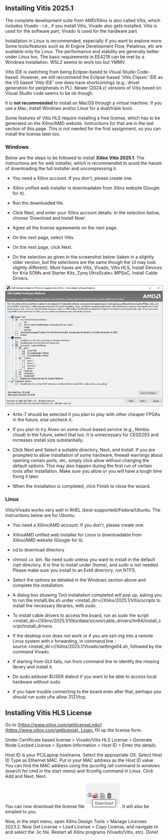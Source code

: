 ## Installing Vitis 2025.1

The complete development suite from AMD/Xilinx is also called Vitis, which includes Vivado - i.e., if you install Vitis, Vivado also gets installed. Vitis is used for the software part, Vivado is used for the hardware part.

Installation in Linux is recommended, especially if you want to explore more. Some tools/features such as AI Engine Development Flow, Petalinux, etc are available only for Linux. The performance and stability are generally better under Linux too. The basic requirements in EE4218 can be met by a Windows installation. WSL2 seems to work too but YMMV.

Vitis IDE is switching from being Eclipse-based to Visual Studio Code-based. However, we still recommend the Eclipse-based 'Vitis Classic' IDE as the VS based 'Vitis IDE' one does have shortcomings (e.g.: driver generation for peripherals in PL). Newer (2024.x) versions of Vitis based on Visual Studio code seems to be ok though.

It is **not recommended** to install on MacOS through a virtual machine. If you use a Mac, install Windows and/or Linux for a dual/triple boot.

Some features of Vitis HLS require installing a free license, which has to be generated on the Xilinx/AMD website. Instructions for that are in the last section of this page. This is not needed for the first assignment, so you can install the license later too.

### Windows

Below are the steps to be followed to install **Xilinx Vitis 2025.1**. The instructions are for web installer, which is recommended to avoid the hassle of downloading the full installer and uncompressing it.

* You need a Xilinx account. If you don't, please create one.

* Xilinx unified web installer is downloadable from Xilinx website (Google for it).

* Run the downloaded file.

* Click Next, and enter your Xilinx account details. In the selection below, choose 'Download and Install Now'.

* Agree all the license agreements on the next page.

* On the next page, select Vitis.

* On the next page, click Next.

* Do the selection as given in the screenshot below (taken in a slightly older version, but the selections are the same though the UI may look slightly different). Must haves are Vitis, Vivado, Vitis HLS, Install Devices for Kria SOMs and Starter Kits, Zynq UltraScale+ MPSoC, Install Cable Drivers.

![](Vivado_Install/Device_Selection.png)

  * Artix-7 should be selected if you plan to play with other cheaper FPGAs in the future, else uncheck it.

  * If you plan to try Alveo on some cloud-based service (e.g., Nimbix cloud) in the future, select that too. It is unnecessary for CEG5203 and increases install size substantially.

* Click Next and Select a suitable directory, Next, and Install. If you are prompted to allow installation of some hardware, firewall warnings about opening certain ports, etc, simply click allow without changing the default options. This may also happen during the first run of certain tools after installation. Make sure you allow or you will have a tough time fixing it later.

* When the installation is completed, click Finish to close the wizard.

### Linux

Vitis/Vivado works very well in RHEL (best-supported)/Fedora/Ubuntu. The instructions below are for Ubuntu.

* You need a Xilinx/AMD account. If you don't, please create one.

* XilinxAMD unified web installer for Linux is downloadable from Xilinx/AMD website (Google for it).

* cd to download directory

* chmod +x .bin. No need sudo unless you want to install in the default /opt directory. It is fine to install under /home/, and sudo is not needed. Please make sure you install to an Ext4 directory, not NTFS.

* Select the options as detailed in the Windows section above and complete the installation.

* A dialog box showing Tool installation completed will pop up, asking you to run the installLibs.sh under <install_dir>//Xilinx/2025.1/Vitis/scripts to install the necessary libraries, with sudo.

* To install cable drivers to access the board, run as sudo the script <install_dir>//Xilinx/2025.1/Vitis/data/xicom/cable\_drivers/lin64/install\_script/install\_drivers.

* If the desktop icon does not work or if you are ssh-ing into a remote Linux system with x forwarding, in command line : source <install_dir>//Xilinx/2025.1/Vivado/settings64.sh, followed by the command Vivado.

* If starting from GUI fails, run from command line to identify the missing library and install it.

* Do sudo adduser $USER dialout if you want to be able to access local hardware without sudo.

* If you have trouble connecting to the board even after that, perhaps you should run sudo ufw allow 3121/tcp.

## Installing Vitis HLS License

Go to [https://www.xilinx.com/getlicenseLinks](https://www.xilinx.com/getlicense). Login, fill up the license form.

Under Certificate based license > Vivado/Vitis HLS License > Generate Node-Locked License > System Information > Host ID > Enter the details.

Host ID is your PC/Laptop hostname. Select the appropriate OS. Select Host ID Type as Ethernet MAC. Put in your MAC address as the Host ID value. You can find the MAC address using the ipconfig /all command in windows (search for cmd in the start menu) and ifconfig command in Linux. Click Add and Next, Next.

You can now download the license file ![](Vivado_Install/License_Download.png). It will also be emailed to you.

Now, in the start menu, open Xilinx Design Tools > Manage Licenses 2023.2. Now Get License > Load License > Copy License, and navigate to and select the .lic file. Restart all Xilinx programs (Vivado/Vitis, etc). Done!
